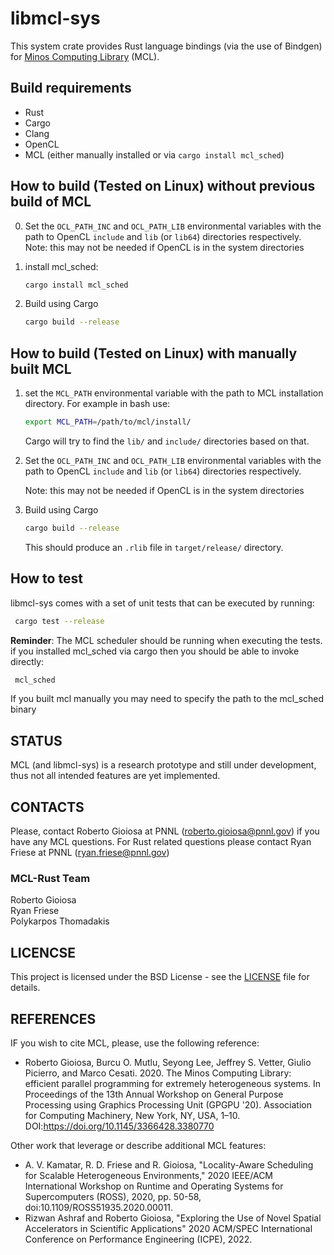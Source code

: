 # libmcl-sys
This system crate provides Rust language bindings (via the use of Bindgen) for [Minos Computing Library](https://github.com/pnnl/mcl) (MCL).

## Build requirements
- Rust
- Cargo
- Clang
- OpenCL
- MCL (either manually installed or via ```cargo install mcl_sched```)

## How to build (Tested on Linux) without previous build of MCL
0. Set the ```OCL_PATH_INC``` and ```OCL_PATH_LIB``` environmental variables with the path to OpenCL ```include``` and ```lib``` (or ```lib64```) directories respectively. 
    Note: this may not be needed if OpenCL is in the system directories
    
1. install mcl_sched: 
    ```bash
    cargo install mcl_sched
    ```

2. Build using Cargo
    ```bash
    cargo build --release
    ```

## How to build (Tested on Linux) with manually built MCL
1.  set the ```MCL_PATH``` environmental variable with the path to MCL installation directory. For example in bash use:

    ```bash
    export MCL_PATH=/path/to/mcl/install/
    ```
    Cargo will try to find the ```lib/``` and ```include/``` directories based on that.

2. Set the ```OCL_PATH_INC``` and ```OCL_PATH_LIB``` environmental variables with the path to OpenCL ```include``` and ```lib``` (or ```lib64```) directories respectively. 

    Note: this may not be needed if OpenCL is in the system directories

3. Build using Cargo

    ```bash
    cargo build --release
    ```
    This should produce an ```.rlib``` file in ```target/release/``` directory.

## How to test
libmcl-sys comes with a set of unit tests that can be executed by running:

```bash
 cargo test --release
```
**Reminder**: The MCL scheduler should be running when executing the tests.
if you installed mcl_sched via cargo then you should be able to invoke directly:
```bash
 mcl_sched
```
If you built mcl manually you may need to specify the path to the mcl_sched binary

## STATUS
MCL (and libmcl-sys) is a research prototype and still under development, thus not all intended features are yet implemented.

## CONTACTS
Please, contact Roberto Gioiosa at PNNL (roberto.gioiosa@pnnl.gov) if you have any MCL questions.
For Rust related questions please contact Ryan Friese at PNNL (ryan.friese@pnnl.gov)

### MCL-Rust Team
Roberto Gioiosa  
Ryan Friese   
Polykarpos Thomadakis

## LICENCSE
This project is licensed under the BSD License - see the [LICENSE](LICENSE) file for details.

## REFERENCES
IF you wish to cite MCL, please, use the following reference:

* Roberto Gioiosa, Burcu O. Mutlu, Seyong Lee, Jeffrey S. Vetter, Giulio Picierro, and Marco Cesati. 2020. The Minos Computing Library: efficient parallel programming for extremely heterogeneous systems. In Proceedings of the 13th Annual Workshop on General Purpose Processing using Graphics Processing Unit (GPGPU '20). Association for Computing Machinery, New York, NY, USA, 1–10. DOI:https://doi.org/10.1145/3366428.3380770

Other work that leverage or describe additional MCL features:

* A. V. Kamatar, R. D. Friese and R. Gioiosa, "Locality-Aware Scheduling for Scalable Heterogeneous Environments," 2020 IEEE/ACM International Workshop on Runtime and Operating Systems for Supercomputers (ROSS), 2020, pp. 50-58, doi:10.1109/ROSS51935.2020.00011.
* Rizwan Ashraf and Roberto Gioiosa, "Exploring the Use of Novel Spatial Accelerators in Scientific Applications" 2020 ACM/SPEC International Conference on Performance Engineering (ICPE), 2022.